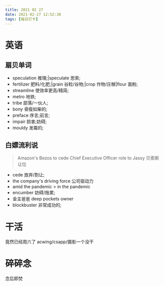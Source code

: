 ```yaml
---
title: 2021 02 27
date: 2021-02-27 12:52:38
tags: [每日打卡]
---
```

# 英语
## 扇贝单词
- speculation 推理;|speculate 思索;
- fertilizer 肥料/化肥;|grain 谷粒/谷物;|crop 作物/庄稼|flour 面粉;
- streamline 使效率更高/精简;
- metro 地铁;
- tribe 部落/一伙人;
- bony 骨瘦如柴的;
- preface 序言;前言;
- impair 损害;妨碍;
- mouldy 发霉的;
## 白嫖流利说
> Amazon's Bezos to cede Chief Executive Officer role to Jassy
贝索斯让位
- cede 放弃/割让;
- the company's driving force 公司驱动力
- amid the pandemic > in the pandemic
- encumber 妨碍/拖累;
- 金主爸爸 deep pockets owner
- blockbuster 非常成功的;
# 干活
竟然已经周六了 acwing/csapp/摄影一个没干
# 碎碎念
念后即焚